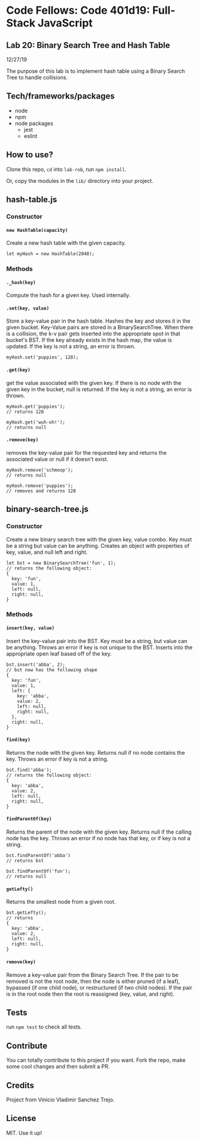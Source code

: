 # Code Fellows: Code 401d19: Full-Stack JavaScript

## Lab 20: Binary Search Tree and Hash Table

12/27/19

The purpose of this lab is to implement hash table using a Binary Search Tree to handle collisions.

## Tech/frameworks/packages

- node 
- npm
- node packages
  - jest
  - eslint 

## How to use?
Clone this repo, `cd` into `lab-rob`, run `npm install`. 

Or, copy the modules in the `lib/` directory into your project.

## hash-table.js

### Constructor

#### `new HashTable(capacity)`

Create a new hash table with the given capacity.

```
let myHash = new HashTable(2048);
```

### Methods

#### `._hash(key)`

Compute the hash for a given key. Used internally.

#### `.set(key, value)`

Store a key-value pair in the hash table. Hashes the key and stores it in the given bucket. Key-Value pairs are stored in a BinarySearchTree. When there is a collision, the k-v pair gets inserted into the appropriate spot in that bucket's BST. If the key already exists in the hash map, the value is updated. If the key is not a string, an error is thrown.

```
myHash.set('puppies', 128);
```

#### `.get(key)`

get the value associated with the given key. If there is no node with the given key in the bucket, null is returned. If the key is not a string, an error is thrown.

```
myHash.get('puppies');
// returns 128

myHash.get('wuh-oh!');
// returns null
```

#### `.remove(key)`

removes the key-value pair for the requested key and returns the associated value or null if it doesn't exist.

```
myHash.remove('schmoop');
// returns null

myHash.remove('puppies');
// removes and returns 128
```

## binary-search-tree.js

### Constructor

Create a new binary search tree with the given key, value combo. Key must be a string but value can be anything. Creates an object with properties of key, value, and null left and right.

```
let bst = new BinarySearchTree('fun', 1);
// returns the following object:
{
  key: 'fun',
  value: 1,
  left: null,
  right: null,
}
```

### Methods

#### `insert(key, value)`

Insert the key-value pair into the BST. Key must be a string, but value can be anything. Throws an error if key is not unique to the BST. Inserts into the appropriate open leaf based off of the key.

```
bst.insert('abba', 2);
// bst now has the following shape
{
  key: 'fun',
  value: 1,
  left: {
    key: 'abba',
    value: 2,
    left: null,
    right: null,
  },
  right: null,
}
```

#### `find(key)`

Returns the node with the given key. Returns null if no node contains the key. Throws an error if key is not a string.

```
bst.find('abba');
// returns the following object:
{
  key: 'abba',
  value: 2,
  left: null,
  right: null,
}
```

#### `findParentOf(key)`

Returns the parent of the node with the given key. Returns null if the calling node has the key. Throws an error if no node has that key, or if key is not a string.

```
bst.findParentOf('abba')
// returns bst

bst.findParentOf('fun');
// returns null
```

#### `getLefty()`

Returns the smallest node from a given root.

```
bst.getLefty();
// returns 
{
  key: 'abba',
  value: 2,
  left: null,
  right: null,
}
```

#### `remove(key)`

Remove a key-value pair from the Binary Search Tree. If the pair to be removed is not the root node, then the node is either pruned (if a leaf), bypassed (if one child node), or restructured (if two child nodes). If the pair is in the root node then the root is reassigned (key, value, and right).

## Tests

run `npm test` to check all tests.

## Contribute

You can totally contribute to this project if you want. Fork the repo, make some cool changes and then submit a PR.

## Credits

Project from Vinicio Vladimir Sanchez Trejo.

## License

MIT. Use it up!